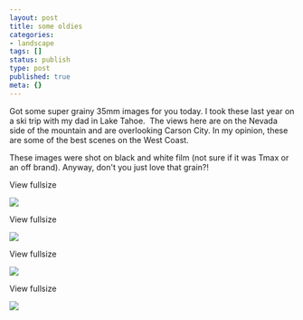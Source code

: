 ```yaml
---
layout: post
title: some oldies
categories:
- landscape
tags: []
status: publish
type: post
published: true
meta: {}
---
```


Got some super grainy 35mm images for you today. I took these last year on a ski trip with my dad in Lake Tahoe.  The views here are on the Nevada side of the mountain and are overlooking Carson City. In my opinion, these are some of the best scenes on the West Coast.

These images were shot on black and white film (not sure if it was Tmax or an off brand). Anyway, don't you just love that grain?!
































































 

  
  
    
View fullsize
              
          
![](/squarespace_images/content_v1_50dcc98be4b0c2f49762636c_1395867489765-UOT3N5Z9HI1K2YAQPE5U_---_0814+%281%29.jpg_)
  













































 

  
  
    
View fullsize
              
          
![](/squarespace_images/content_v1_50dcc98be4b0c2f49762636c_1395867000002-596LNUDS6K07TVRKCE5P_image-asset.jpeg_)
  













































 

  
  
    
View fullsize
              
          
![](/squarespace_images/content_v1_50dcc98be4b0c2f49762636c_1395866312861-QVOFSIUDCHREKHHR9SRT_---_0820.jpg_)
  













































 

  
  
    
View fullsize
              
          
![](/squarespace_images/content_v1_50dcc98be4b0c2f49762636c_1395866933684-NMIPPDYHQ330T021Y4NB_image-asset.jpeg_)
